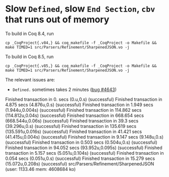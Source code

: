 # Slow `Defined`, slow `End Section`, `cbv` that runs out of memory

To build in Coq 8.4, run
```
cp _CoqProject{.v84,} && coq_makefile -f _CoqProject -o Makefile && make TIMED=1 src/Parsers/Refinement/SharpenedJSON.vo -j
```

To build in Coq 8.5, run
```
cp _CoqProject{.v85,} && coq_makefile -f _CoqProject -o Makefile && make TIMED=1 src/Parsers/Refinement/SharpenedJSON.vo -j
```

The relevant issues are:

- `Defined.` sometimes takes 2 minutes ([bug #4643](https://coq.inria.fr/bugs/show_bug.cgi?id=4643))



Finished transaction in 0. secs (0.u,0.s) (successful)
Finished transaction in 4.875 secs (4.876u,0.s) (successful)
Finished transaction in 1.949 secs (1.944u,0.004s) (successful)
Finished transaction in 114.862 secs (114.812u,0.04s) (successful)
Finished transaction in 668.654 secs (668.544u,0.06s) (successful)
Finished transaction in 39.3 secs (39.296u,0.s) (successful)
Finished transaction in 135.619 secs (135.591u,0.016s) (successful)
Finished transaction in 41.421 secs (41.415u,0.004s) (successful)
Finished transaction in 9.147 secs (9.148u,0.s) (successful)
Finished transaction in 0.503 secs (0.504u,0.s) (successful)
Finished transaction in 94.052 secs (93.952u,0.095s) (successful)
Finished transaction in 5.157 secs (5.051u,0.104s) (successful)
Finished transaction in 0.054 secs (0.051u,0.s) (successful)
Finished transaction in 15.279 secs (15.072u,0.208s) (successful)
src/Parsers/Refinement/SharpenedJSON (user: 1133.46 mem: 4608684 ko)
